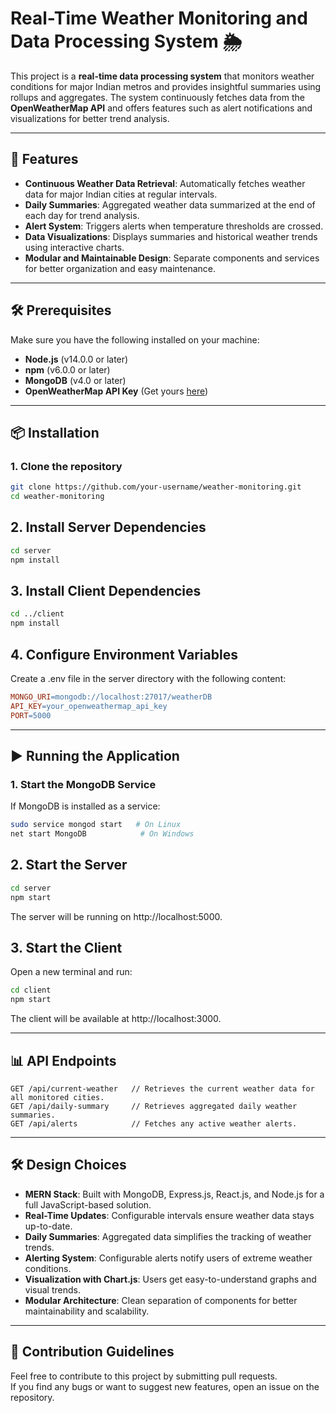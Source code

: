 # Real-Time Weather Monitoring and Data Processing System 🌦️

This project is a **real-time data processing system** that monitors weather conditions for major Indian metros and provides insightful summaries using rollups and aggregates. The system continuously fetches data from the **OpenWeatherMap API** and offers features such as alert notifications and visualizations for better trend analysis.

---

## 🚀 Features

- **Continuous Weather Data Retrieval**: Automatically fetches weather data for major Indian cities at regular intervals.
- **Daily Summaries**: Aggregated weather data summarized at the end of each day for trend analysis.
- **Alert System**: Triggers alerts when temperature thresholds are crossed.
- **Data Visualizations**: Displays summaries and historical weather trends using interactive charts.
- **Modular and Maintainable Design**: Separate components and services for better organization and easy maintenance.

---

## 🛠️ Prerequisites

Make sure you have the following installed on your machine:
- **Node.js** (v14.0.0 or later)
- **npm** (v6.0.0 or later)
- **MongoDB** (v4.0 or later)
- **OpenWeatherMap API Key** (Get yours [here](https://openweathermap.org/api))

---

## 📦 Installation

### 1. Clone the repository
```bash
git clone https://github.com/your-username/weather-monitoring.git
cd weather-monitoring
```
## 2. Install Server Dependencies
```bash
cd server
npm install
```
## 3. Install Client Dependencies
```bash
cd ../client
npm install
```
## 4. Configure Environment Variables
Create a .env file in the server directory with the following content:
```makefile
MONGO_URI=mongodb://localhost:27017/weatherDB
API_KEY=your_openweathermap_api_key
PORT=5000
```

---

## ▶️ Running the Application
### 1. Start the MongoDB Service
If MongoDB is installed as a service:

```bash
sudo service mongod start   # On Linux
net start MongoDB            # On Windows
```
## 2. Start the Server
```bash
cd server
npm start
```
The server will be running on http://localhost:5000.

## 3. Start the Client
Open a new terminal and run:

```bash
cd client
npm start
```
The client will be available at http://localhost:3000.

---

## 📊 API Endpoints
```http
GET /api/current-weather   // Retrieves the current weather data for all monitored cities.
GET /api/daily-summary     // Retrieves aggregated daily weather summaries.
GET /api/alerts            // Fetches any active weather alerts.
```

---

## 🛠️ Design Choices
- **MERN Stack**: Built with MongoDB, Express.js, React.js, and Node.js for a full JavaScript-based solution.
- **Real-Time Updates**: Configurable intervals ensure weather data stays up-to-date.
- **Daily Summaries**: Aggregated data simplifies the tracking of weather trends.
- **Alerting System**: Configurable alerts notify users of extreme weather conditions.
- **Visualization with Chart.js**: Users get easy-to-understand graphs and visual trends.
- **Modular Architecture**: Clean separation of components for better maintainability and scalability.

---

## 📌 Contribution Guidelines
Feel free to contribute to this project by submitting pull requests.  
If you find any bugs or want to suggest new features, open an issue on the repository.
